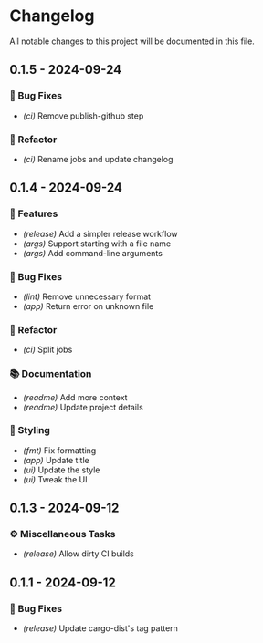 # Changelog

All notable changes to this project will be documented in this file.

## 0.1.5 - 2024-09-24

### 🐛 Bug Fixes

- *(ci)* Remove publish-github step

### 🚜 Refactor

- *(ci)* Rename jobs and update changelog

## 0.1.4 - 2024-09-24

### 🚀 Features

- *(release)* Add a simpler release workflow
- *(args)* Support starting with a file name
- *(args)* Add command-line arguments

### 🐛 Bug Fixes

- *(lint)* Remove unnecessary format
- *(app)* Return error on unknown file

### 🚜 Refactor

- *(ci)* Split jobs

### 📚 Documentation

- *(readme)* Add more context
- *(readme)* Update project details

### 🎨 Styling

- *(fmt)* Fix formatting
- *(app)* Update title
- *(ui)* Update the style
- *(ui)* Tweak the UI

## 0.1.3 - 2024-09-12

### ⚙️ Miscellaneous Tasks

- _(release)_ Allow dirty CI builds

## 0.1.1 - 2024-09-12

### 🐛 Bug Fixes

- _(release)_ Update cargo-dist's tag pattern

<!-- generated by git-cliff -->
